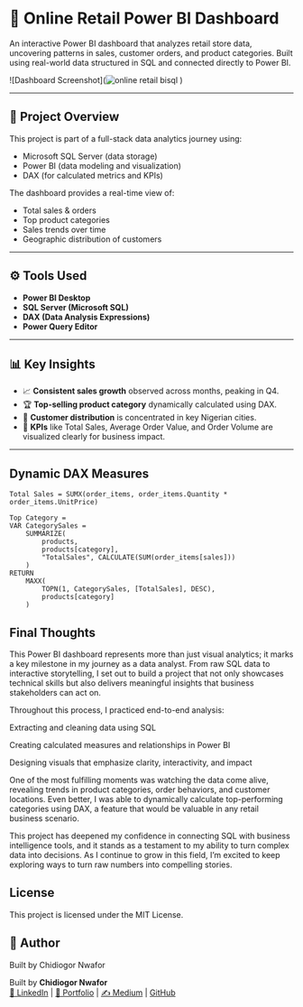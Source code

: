 # 🛒 Online Retail Power BI Dashboard

An interactive Power BI dashboard that analyzes retail store data, uncovering patterns in sales, customer orders, and product categories. Built using real-world data structured in SQL and connected directly to Power BI.

![Dashboard Screenshot](![online retail bisql](https://github.com/user-attachments/assets/8a54f5fd-41d6-4af6-8629-3843345be5e4)
)

---

## 📌 Project Overview

This project is part of a full-stack data analytics journey using:
- Microsoft SQL Server (data storage)
- Power BI (data modeling and visualization)
- DAX (for calculated metrics and KPIs)

The dashboard provides a real-time view of:
- Total sales & orders
- Top product categories
- Sales trends over time
- Geographic distribution of customers

---

## ⚙️ Tools Used

- **Power BI Desktop**
- **SQL Server (Microsoft SQL)**
- **DAX (Data Analysis Expressions)**
- **Power Query Editor**

---

## 📊 Key Insights

- 📈 **Consistent sales growth** observed across months, peaking in Q4.
- 🏆 **Top-selling product category** dynamically calculated using DAX.
- 📍 **Customer distribution** is concentrated in key Nigerian cities.
- 🧠 **KPIs** like Total Sales, Average Order Value, and Order Volume are visualized clearly for business impact.

---

##  Dynamic DAX Measures

```DAX
Total Sales = SUMX(order_items, order_items.Quantity * order_items.UnitPrice)

Top Category = 
VAR CategorySales =
    SUMMARIZE(
        products,
        products[category],
        "TotalSales", CALCULATE(SUM(order_items[sales]))
    )
RETURN
    MAXX(
        TOPN(1, CategorySales, [TotalSales], DESC),
        products[category]
    )
```

##  Final Thoughts
This Power BI dashboard represents more than just visual analytics; it marks a key milestone in my journey as a data analyst. From raw SQL data to interactive storytelling, I set out to build a project that not only showcases technical skills but also delivers meaningful insights that business stakeholders can act on.

Throughout this process, I practiced end-to-end analysis:

Extracting and cleaning data using SQL

Creating calculated measures and relationships in Power BI

Designing visuals that emphasize clarity, interactivity, and impact

One of the most fulfilling moments was watching the data come alive, revealing trends in product categories, order behaviors, and customer locations. Even better, I was able to dynamically calculate top-performing categories using DAX, a feature that would be valuable in any retail business scenario.

This project has deepened my confidence in connecting SQL with business intelligence tools, and it stands as a testament to my ability to turn complex data into decisions. As I continue to grow in this field, I’m excited to keep exploring ways to turn raw numbers into compelling stories.

## License
This project is licensed under the MIT License.

## 🔗 Author
Built by Chidiogor Nwafor
 
Built by **Chidiogor Nwafor**  
[🔗 LinkedIn](https://www.linkedin.com/in/chidiogor-nwafor) | [📂 Portfolio](#) | [✍️ Medium](https://medium.com/@your-medium-username) | [ GitHub](https://github.com/diogor1)

